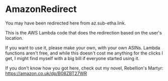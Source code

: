 # AmazonRedirect

You may have been redirected here from az.sub-etha.link.

This is the AWS Lambda code that does the redirection based on the user's location.

If you want to use it, please make your own, with your own ASINs. Lambda functions aren't free, and while this doesn't cost me anything for the clicks I get, I might find myself with a big bill if everyone started using it.

If you don't know how you got here, check out my novel, Rebellion's Martyr: https://amazon.co.uk/dp/B08ZBT27WR

